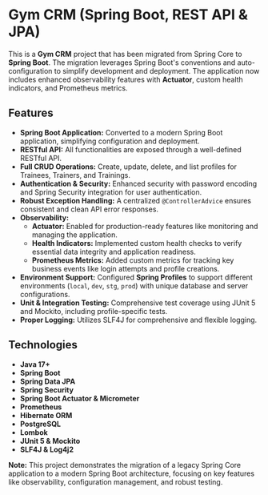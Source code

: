 # Gym CRM (Spring Boot, REST API & JPA)

This is a **Gym CRM** project that has been migrated from Spring Core to **Spring Boot**. The migration leverages Spring Boot's conventions and auto-configuration to simplify development and deployment. The application now includes enhanced observability features with **Actuator**, custom health indicators, and Prometheus metrics.

## Features

- **Spring Boot Application:** Converted to a modern Spring Boot application, simplifying configuration and deployment.
- **RESTful API:** All functionalities are exposed through a well-defined RESTful API.
- **Full CRUD Operations:** Create, update, delete, and list profiles for Trainees, Trainers, and Trainings.
- **Authentication & Security:** Enhanced security with password encoding and Spring Security integration for user authentication.
- **Robust Exception Handling:** A centralized `@ControllerAdvice` ensures consistent and clean API error responses.
- **Observability:**
    - **Actuator:** Enabled for production-ready features like monitoring and managing the application.
    - **Health Indicators:** Implemented custom health checks to verify essential data integrity and application readiness.
    - **Prometheus Metrics:** Added custom metrics for tracking key business events like login attempts and profile creations.
- **Environment Support:** Configured **Spring Profiles** to support different environments (`local`, `dev`, `stg`, `prod`) with unique database and server configurations.
- **Unit & Integration Testing:** Comprehensive test coverage using JUnit 5 and Mockito, including profile-specific tests.
- **Proper Logging:** Utilizes SLF4J for comprehensive and flexible logging.

## Technologies

- **Java 17+**
- **Spring Boot**
- **Spring Data JPA**
- **Spring Security**
- **Spring Boot Actuator & Micrometer**
- **Prometheus**
- **Hibernate ORM**
- **PostgreSQL**
- **Lombok**
- **JUnit 5 & Mockito**
- **SLF4J & Log4j2**

**Note:** This project demonstrates the migration of a legacy Spring Core application to a modern Spring Boot architecture, focusing on key features like observability, configuration management, and robust testing.